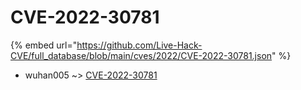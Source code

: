 # CVE-2022-30781
{% embed url="https://github.com/Live-Hack-CVE/full_database/blob/main/cves/2022/CVE-2022-30781.json" %}

* wuhan005 ~> [CVE-2022-30781](https://www.alice-snow.ru/2022/database/cve-2022-30781/cve-2022-30781-wuhan005)